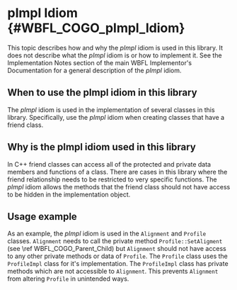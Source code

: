# pImpl Idiom {#WBFL_COGO_pImpl_Idiom}

This topic describes how and why the *pImpl* idiom is used in this library. It does not describe what the *pImpl* idiom is or how to implement it. See the Implementation Notes section of the main WBFL Implementor's Documentation for a general description of the *pImpl* idiom.

## When to use the pImpl idiom in this library
The *pImpl* idiom is used in the implementation of several classes in this library. Specifically, use the *pImpl* idiom when creating classes that have a friend class.

## Why is the pImpl idiom used in this library
In C++ friend classes can access all of the protected and private data members and functions of a class. There are cases in this library where the friend relationship needs to be restricted to very specific functions. The *pImpl* idiom allows the methods that the friend class should not have access to be hidden in the implementation object.

## Usage example
As an example, the *pImpl* idiom is used in the `Alignment` and `Profile` classes. `Alignment` needs to call the private method `Profile::SetAligment` (see \ref WBFL_COGO_Parent_Child) but `Alignment` should not have access to any other private methods or data of `Profile`. The `Profile` class uses the `ProfileImpl` class for it's implementation. The `ProfileImpl` class has private methods which are not accessible to `Alignment`. This prevents `Alignment` from altering `Profile` in unintended ways.